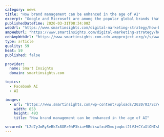 ```yaml
---
category: news
title: "How brand management can be enhanced in the age of AI"
excerpt: "Google and Microsoft are among the popular global brands that have already regulated their business operations to focus on Artificial Intelligence research. Other industry leaders like IBM, Amazon, Facebook, Apple, and Alibaba are not far behind from this objective. According to a market research firm IDC, global spending on AI systems is said ..."
publishedDateTime: 2020-03-31T08:34:00Z
webUrl: "https://www.smartinsights.com/digital-marketing-strategy/how-brand-management-can-be-enhanced-in-the-age-of-ai/"
ampWebUrl: "https://www.smartinsights.com/digital-marketing-strategy/how-brand-management-can-be-enhanced-in-the-age-of-ai/amp/"
cdnAmpWebUrl: "https://www-smartinsights-com.cdn.ampproject.org/c/s/www.smartinsights.com/digital-marketing-strategy/how-brand-management-can-be-enhanced-in-the-age-of-ai/amp/"
type: article
quality: 59
heat: 59
published: false

provider:
  name: Smart Insights
  domain: smartinsights.com

topics:
  - Facebook AI
  - AI

images:
  - url: "https://www.smartinsights.com/wp-content/uploads/2020/03/Screenshot-2020-03-31-at-07.43.35.png"
    width: 853
    height: 493
    title: "How brand management can be enhanced in the age of AI"

secured: "L2d7yJmRy8eBkZx8OEz0hP3kia+RBdiswfxuMDmujoqbct2lVJ+CYaXlOHIsEeRPzRFEII1iBWqeDI8cSe9c/N/7FHKQ0HBaQsgw73LI1L5DQ4ecXKFda2MKZy01MoqqfhTZRCV0Ehx/stkQpfM7iKXNL4i5i5bqWU2PFsLiDumlNhh8e2j4PbMALha3F8QZIMgqutCzZQF83xMau4bVmO1/DBHaurzbE0KWXxN1O2FoQYsHZN/SKbEAaSmmSyfDgqxk8WCmFYDraUGJwknmdESVsBuwC8FUpbgMCyVLdbusr7uRCZxdc8NxjvM9nWxT;ErT2jgtKlTNyiwv79WWurA=="
---
```


